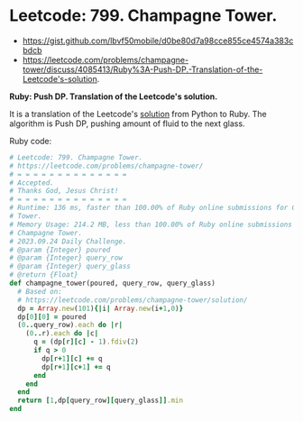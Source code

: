 # Leetcode: 799. Champagne Tower.

- https://gist.github.com/lbvf50mobile/d0be80d7a98cce855ce4574a383cbdcb
- https://leetcode.com/problems/champagne-tower/discuss/4085413/Ruby%3A-Push-DP.-Translation-of-the-Leetcode's-solution.

**Ruby: Push DP. Translation of the Leetcode's solution.**

It is a translation of the Leetcode's [solution](https://leetcode.com/problems/champagne-tower/solution/) from Python to Ruby. The algorithm is Push DP, pushing amount of fluid to the next glass.

Ruby code:
```Ruby
# Leetcode: 799. Champagne Tower.
# https://leetcode.com/problems/champagne-tower/
# = = = = = = = = = = = = = =
# Accepted.
# Thanks God, Jesus Christ!
# = = = = = = = = = = = = = =
# Runtime: 136 ms, faster than 100.00% of Ruby online submissions for Champagne
# Tower.
# Memory Usage: 214.2 MB, less than 100.00% of Ruby online submissions for
# Champagne Tower.
# 2023.09.24 Daily Challenge.
# @param {Integer} poured
# @param {Integer} query_row
# @param {Integer} query_glass
# @return {Float}
def champagne_tower(poured, query_row, query_glass)
  # Based on:
  # https://leetcode.com/problems/champagne-tower/solution/
  dp = Array.new(101){|i| Array.new(i+1,0)}
  dp[0][0] = poured
  (0..query_row).each do |r|
    (0..r).each do |c|
      q = (dp[r][c] - 1).fdiv(2)
      if q > 0
        dp[r+1][c] += q
        dp[r+1][c+1] += q
      end
    end
  end
  return [1,dp[query_row][query_glass]].min
end
```
